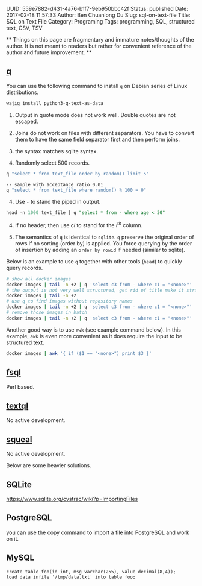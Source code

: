UUID: 559e7882-d431-4a76-b1f7-9eb950bbc42f
Status: published
Date: 2017-02-18 11:57:33
Author: Ben Chuanlong Du
Slug: sql-on-text-file
Title: SQL on Text File
Category: Programing
Tags: programming, SQL, structured text, CSV, TSV

**
Things on this page are
fragmentary and immature notes/thoughts of the author.
It is not meant to readers
but rather for convenient reference of the author and future improvement.
**

## [q](http://harelba.github.io/q/)

You can use the following command to install `q` on Debian series of Linux distributions.
```bash
wajig install python3-q-text-as-data
```

1. Output in quote mode does not work well. 
Double quotes are not escaped.

2. Joins do not work on files with different separators. 
You have to convert them to have the same field separator first
and then perform joins. 

2. the syntax matches sqlite syntax.

3. Randomly select 500 records.
```sh
q "select * from text_file order by random() limit 5"
```
```sh
-- sample with acceptance ratio 0.01
q "select * from text_file where random() % 100 = 0"
```

4. Use `-` to stand the piped in output. 
```SQL
head -n 1000 text_file | q "select * from - where age < 30"
```

4. If no header, then use c$i$ to stand for the $i^{th}$ column.

5. The semantics of `q` is identical to `sqlite`. 
`q` preserve the original order of rows if no sorting (order by) is applied.
You force querying by the order of insertion 
by adding an `order by rowid` if needed (similar to sqlite).

Below is an example to use `q` together with other tools (`head`) to quickly query records.

```bash
# show all docker images
docker images | tail -n +2 | q 'select c3 from - where c1 = "<none>"' | xargs docker rmi
# the output is not very well structured, get rid of title make it structred (separated by space)
docker images | tail -n +2 
# use q to find images without repository names
docker images | tail -n +2 | q 'select c3 from - where c1 = "<none>"' 
# remove those images in batch
docker images | tail -n +2 | q 'select c3 from - where c1 = "<none>"' | xargs docker rmi
```
Another good way is to use `awk` (see example command below). 
In this example, 
`awk` is even more convenient as it does require the input to be structured text.
```bash
docker images | awk '{ if ($1 == "<none>") print $3 }'
```


## [fsql](https://metacpan.org/pod/distribution/App-fsql/bin/fsql)

Perl based.

## [textql](https://github.com/dinedal/textql)

No active development.

## [squeal](https://fedorahosted.org/squeal/)

No active development.

Below are some heavier solutions.

## SQLite

<https://www.sqlite.org/cvstrac/wiki?p=ImportingFiles>

## PostgreSQL

you can use the copy command to import a file into PostgreSQL and work on it.

## MySQL

```MySQL
create table foo(id int, msg varchar(255), value decimal(8,4));
load data infile '/tmp/data.txt' into table foo;
```
